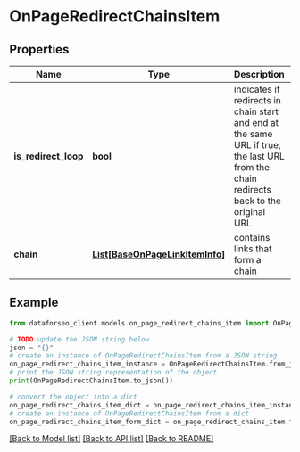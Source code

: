 # OnPageRedirectChainsItem


## Properties

Name | Type | Description | Notes
------------ | ------------- | ------------- | -------------
**is_redirect_loop** | **bool** | indicates if redirects in chain start and end at the same URL if true, the last URL from the chain redirects back to the original URL | [optional] 
**chain** | [**List[BaseOnPageLinkItemInfo]**](BaseOnPageLinkItemInfo.md) | contains links that form a chain | [optional] 

## Example

```python
from dataforseo_client.models.on_page_redirect_chains_item import OnPageRedirectChainsItem

# TODO update the JSON string below
json = "{}"
# create an instance of OnPageRedirectChainsItem from a JSON string
on_page_redirect_chains_item_instance = OnPageRedirectChainsItem.from_json(json)
# print the JSON string representation of the object
print(OnPageRedirectChainsItem.to_json())

# convert the object into a dict
on_page_redirect_chains_item_dict = on_page_redirect_chains_item_instance.to_dict()
# create an instance of OnPageRedirectChainsItem from a dict
on_page_redirect_chains_item_form_dict = on_page_redirect_chains_item.from_dict(on_page_redirect_chains_item_dict)
```
[[Back to Model list]](../README.md#documentation-for-models) [[Back to API list]](../README.md#documentation-for-api-endpoints) [[Back to README]](../README.md)



